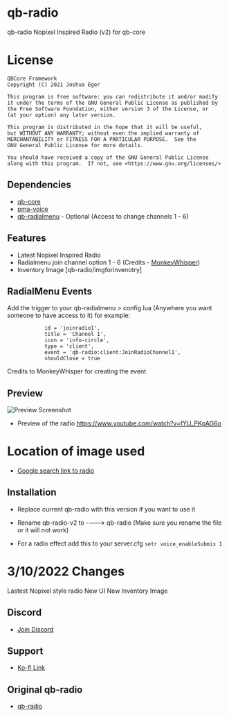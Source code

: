 # qb-radio
qb-radio Nopixel Inspired Radio (v2) for qb-core

# License

    QBCore Framework
    Copyright (C) 2021 Joshua Eger

    This program is free software: you can redistribute it and/or modify
    it under the terms of the GNU General Public License as published by
    the Free Software Foundation, either version 3 of the License, or
    (at your option) any later version.

    This program is distributed in the hope that it will be useful,
    but WITHOUT ANY WARRANTY; without even the implied warranty of
    MERCHANTABILITY or FITNESS FOR A PARTICULAR PURPOSE.  See the
    GNU General Public License for more details.

    You should have received a copy of the GNU General Public License
    along with this program.  If not, see <https://www.gnu.org/licenses/>

## Dependencies
- [qb-core](https://github.com/qbcore-framework/qb-core)
- [pma-voice](https://githubmate.com/repo/AvarianKnight/pma-voice)
- [qb-radialmenu](https://github.com/qbcore-framework/qb-radialmenu) - Optional (Access to change channels 1 - 6)

## Features
- Latest Nopixel Inspired Radio
- Radialmenu join channel option 1 - 6 (Credits - [MonkeyWhisper](https://github.com/MonkeyWhisper))
- Inventory Image [qb-radio/imgforinvenotry]

## RadialMenu Events
Add the trigger to your qb-radialmenu > config.lua (Anywhere you want someone to have access to it) for example:
```
            id = 'joinradio1',
            title = 'Channel 1',
            icon = 'info-circle',
            type = 'client',
            event = 'qb-radio:client:JoinRadioChannel1',
            shouldClose = true
```  
Credits to MonkeyWhisper for creating the event

## Preview
![Preview Screenshot](https://i.imgur.com/cXjH8Rx.png)


- Preview of the radio https://www.youtube.com/watch?v=fYU_PKpAG6o

# Location of image used
- [Google search link to radio](https://www.aircraftspruce.com/catalog/avpages/yaesuVertexFTA750L.php)

## Installation
- Replace current qb-radio with this version if you want to use it
- Rename qb-radio-v2 to ----> qb-radio    (Make sure you rename the file or it will not work)

- For a radio effect add this to your server.cfg  `setr voice_enableSubmix 1`


# 3/10/2022 Changes
Lastest Nopixel style radio
New UI
New Inventory Image

## Discord
- [Join Discord](https://discord.gg/zRCdhENsHG)

## Support
- [Ko-fi Link](https://ko-fi.com/trclassic)

## Original qb-radio
- [qb-radio](https://github.com/qbcore-framework/qb-radio)
